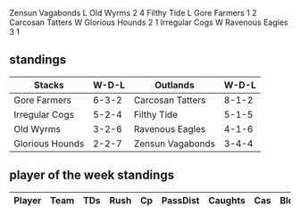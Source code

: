 Zensun Vagabonds L Old Wyrms 2 4
Filthy Tide L Gore Farmers 1 2
Carcosan Tatters W Glorious Hounds 2 1
Irregular Cogs W Ravenous Eagles 3 1

## standings

| Stacks | W-D-L | Outlands | W-D-L |
|-------|-----|--|--|
| Gore Farmers | 6-3-2 | Carcosan Tatters | 8-1-2 |
| Irregular Cogs | 5-2-4 | Filthy Tide | 5-1-5 |
| Old Wyrms | 3-2-6 | Ravenous Eagles | 4-1-6 |
| Glorious Hounds | 2-2-7 | Zensun Vagabonds | 3-4-4 |

## player of the week standings

| Player      | Team             | TDs  | Rush | Cp   | PassDist | Caughts | Cas  | Blocks | Sacks | MVPs | SPP  |
|-------------|------------------|------|------|------|----------|---------|------|--------|-------|------|------|
